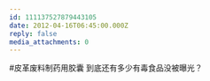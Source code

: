 ```yaml
---
id: 111137527879443105
date: 2012-04-16T06:45:00.000Z
reply: false
media_attachments: 0
---
```


#皮革废料制药用胶囊 到底还有多少有毒食品没被曝光？ ​​​​

